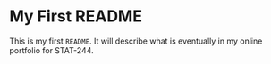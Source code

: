 # My First README

This is my first `README`. It will describe what is eventually in my online portfolio for STAT-244.